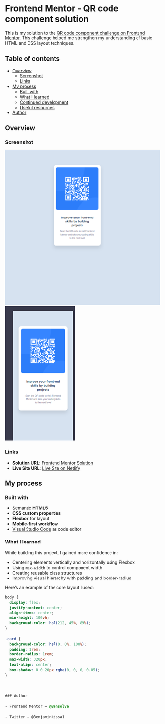 # Frontend Mentor - QR code component solution

This is my solution to the [QR code component challenge on Frontend Mentor](https://www.frontendmentor.io/challenges/qr-code-component-iux_sIO_H). This challenge helped me strengthen my understanding of basic HTML and CSS layout techniques.

## Table of contents

- [Overview](#overview)
  - [Screenshot](#screenshot)
  - [Links](#links)
- [My process](#my-process)
  - [Built with](#built-with)
  - [What I learned](#what-i-learned)
  - [Continued development](#continued-development)
  - [Useful resources](#useful-resources)
- [Author](#author)

## Overview

### Screenshot

![Screenshot of my solution](./images//Screenshot_1.png)
![Screenshot of my solution](./images//Screenshot_2.png)

### Links

- **Solution URL**: [Frontend Mentor Solution](https://www.frontendmentor.io/solutions/your-solution-link)
- **Live Site URL**: [Live Site on Netlify](https://your-live-site-url.netlify.app)

## My process

### Built with

- Semantic **HTML5**
- **CSS custom properties**
- **Flexbox** for layout
- **Mobile-first workflow**
- [Visual Studio Code](https://code.visualstudio.com/) as code editor

### What I learned

While building this project, I gained more confidence in:

- Centering elements vertically and horizontally using Flexbox
- Using `max-width` to control component width
- Creating reusable class structures
- Improving visual hierarchy with padding and border-radius

Here’s an example of the core layout I used:

```css
body {
  display: flex;
  justify-content: center;
  align-items: center;
  min-height: 100vh;
  background-color: hsl(212, 45%, 89%);
}

.card {
  background-color: hsl(0, 0%, 100%);
  padding: 1rem;
  border-radius: 1rem;
  max-width: 320px;
  text-align: center;
  box-shadow: 0 0 20px rgba(0, 0, 0, 0.05);
}



### Author

- Frontend Mentor – @Bensolve

- Twitter – @Benjaminkissa1
